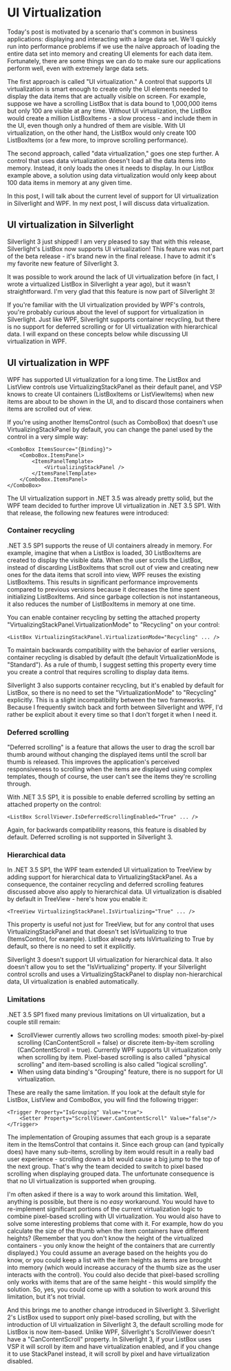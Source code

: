 # UI Virtualization

Today's post is motivated by a scenario that's common in business applications: displaying and interacting with a large data set. We'll quickly run into performance problems if we use the naïve approach of loading the entire data set into memory and creating UI elements for each data item. Fortunately, there are some things we can do to make sure our applications perform well, even with extremely large data sets.

The first approach is called "UI virtualization." A control that supports UI virtualization is smart enough to create only the UI elements needed to display the data items that are actually visible on screen. For example, suppose we have a scrolling ListBox that is data bound to 1,000,000 items but only 100 are visible at any time. Without UI virtualization, the ListBox would create a million ListBoxItems - a slow process - and include them in the UI, even though only a hundred of them are visible. With UI virtualization, on the other hand, the ListBox would only create 100 ListBoxItems (or a few more, to improve scrolling performance).

The second approach, called "data virtualization," goes one step further. A control that uses data virtualization doesn't load all the data items into memory. Instead, it only loads the ones it needs to display. In our ListBox example above, a solution using data virtualization would only keep about 100 data items in memory at any given time.

In this post, I will talk about the current level of support for UI virtualization in Silverlight and WPF. In my next post, I will discuss data virtualization.

## UI virtualization in Silverlight

Silverlight 3 just shipped! I am very pleased to say that with this release, Silverlight's ListBox now supports UI virtualization! This feature was not part of the beta release - it's brand new in the final release. I have to admit it's my favorite new feature of Silverlight 3.

It was possible to work around the lack of UI virtualization before (in fact, I wrote a virtualized ListBox in Silverlight a year ago), but it wasn't straightforward. I'm very glad that this feature is now part of Silverlight 3!

If you're familiar with the UI virtualization provided by WPF's controls, you're probably curious about the level of support for virtualization in Silverlight. Just like WPF, Silverlight supports container recycling, but there is no support for deferred scrolling or for UI virtualization with hierarchical data. I will expand on these concepts below while discussing UI virtualization in WPF.

## UI virtualization in WPF

WPF has supported UI virtualization for a long time. The ListBox and ListView controls use VirtualizingStackPanel as their default panel, and VSP knows to create UI containers (ListBoxItems or ListViewItems) when new items are about to be shown in the UI, and to discard those containers when items are scrolled out of view. 

If you're using another ItemsControl (such as ComboBox) that doesn't use VirtualizingStackPanel by default, you can change the panel used by the control in a very simple way:

	<ComboBox ItemsSource="{Binding}">
		<ComboBox.ItemsPanel>
			<ItemsPanelTemplate>
				<VirtualizingStackPanel />
			</ItemsPanelTemplate>
		</ComboBox.ItemsPanel>
	</ComboBox>

The UI virtualization support in .NET 3.5 was already pretty solid, but the WPF team decided to further improve UI virtualization in .NET 3.5 SP1. With that release, the following new features were introduced:

### Container recycling

.NET 3.5 SP1 supports the reuse of UI containers already in memory. For example, imagine that when a ListBox is loaded, 30 ListBoxItems are created to display the visible data. When the user scrolls the ListBox, instead of discarding ListBoxItems that scroll out of view and creating new ones for the data items that scroll into view, WPF reuses the existing ListBoxItems. This results in significant performance improvements compared to previous versions because it decreases the time spent initializing ListBoxItems. And since garbage collection is not instantaneous, it also reduces the number of ListBoxItems in memory at one time. 

You can enable container recycling by setting the attached property "VirtualizingStackPanel.VirtualizationMode" to "Recycling"  on your control: 

	<ListBox VirtualizingStackPanel.VirtualizationMode="Recycling" ... />

To maintain backwards compatibility with the behavior of earlier versions, container recycling is disabled by default (the default VirtualizationMode is "Standard"). As a rule of thumb, I suggest setting this property every time you create a control that requires scrolling to display data items. 

Silverlight 3 also supports container recycling, but it's enabled by default for ListBox, so there is no need to set the "VirtualizationMode" to "Recycling" explicitly. This is a slight incompatibility between the two frameworks. Because I frequently switch back and forth between Silverlight and WPF, I'd rather be explicit about it every time so that I don't forget it when I need it.

### Deferred scrolling

"Deferred scrolling" is a feature that allows the user to drag the scroll bar thumb around without changing the displayed items until the scroll bar thumb is released. This improves the application's perceived responsiveness to scrolling when the items are displayed using complex templates, though of course, the user can't see the items they're scrolling through.

 With .NET 3.5 SP1, it is possible to enable deferred scrolling by setting an attached property on the control:

	<ListBox ScrollViewer.IsDeferredScrollingEnabled="True" ... />

Again, for backwards compatibility reasons, this feature is disabled by default. Deferred scrolling is not supported in Silverlight 3.
 
### Hierarchical data

In .NET 3.5 SP1, the WPF team extended UI virtualization to TreeView by adding support for hierarchical data to VirtualizingStackPanel. As a consequence, the container recycling and deferred scrolling features discussed above also apply to hierarchical data. UI virtualization is disabled by default in TreeView - here's how you enable it:

	<TreeView VirtualizingStackPanel.IsVirtualizing="True" ... />

This property is useful not just for TreeView, but for any control that uses VirtualizingStackPanel and that doesn't set IsVirtualizing to true (ItemsControl, for example). ListBox already sets IsVirtualizing to True by default, so there is no need to set it explicitly. 

Silverlight 3 doesn't support UI virtualization for hierarchical data. It also doesn't allow you to set the "IsVirtualizing" property. If your Silverlight control scrolls and uses a VirtualizingStackPanel to display non-hierarchical data, UI virtualization is enabled automatically.

### Limitations

.NET 3.5 SP1 fixed many previous limitations on UI virtualization, but a couple still remain:

- ScrollViewer currently allows two scrolling modes: smooth pixel-by-pixel scrolling (CanContentScroll = false) or discrete item-by-item scrolling (CanContentScroll = true). Currently WPF  supports UI virtualization only when scrolling by item. Pixel-based scrolling is also called "physical scrolling" and item-based scrolling is also called "logical scrolling". 
- When using data binding's "Grouping" feature, there is no support for UI virtualization.

These are really the same limitation. If you look at the default style for ListBox, ListView and ComboBox, you will find the following trigger:

	<Trigger Property="IsGrouping" Value="true">
		<Setter Property="ScrollViewer.CanContentScroll" Value="false"/>
	</Trigger>

The implementation of Grouping assumes that each group is a separate item in the ItemsControl that contains it. Since each group can (and typically does) have many sub-items, scrolling by item would result in a really bad user experience - scrolling down a bit would cause a big jump to the top of the next group. That's why the team decided to switch to pixel based scrolling when displaying grouped data. The unfortunate consequence is that no UI virtualization is supported when grouping.

I'm often asked if there is a way to work around this limitation. Well, anything is possible, but there is no *easy* workaround. You would have to re-implement significant portions of the current virtualization logic to combine pixel-based scrolling with UI virtualization. You would also have to solve some interesting problems that come with it. For example, how do you calculate the size of the thumb when the item containers have different heights? (Remember that you don't know the height of the virtualized containers - you only know the height of the containers that are currently displayed.) You could assume an average based on the heights you do know, or you could keep a list with the item heights as items are brought into memory (which would increase accuracy of the thumb size as the user interacts with the control). You could also decide that pixel-based scrolling only works with items that are of the same height - this would simplify the solution. So, yes, you could come up with a solution to work around this limitation, but it's not trivial.

And this brings me to another change introduced in Silverlight 3. Silverlight 2's ListBox used to support only pixel-based scrolling, but with the introduction of UI virtualization in Silverlight 3, the default scrolling mode for ListBox is now item-based. Unlike WPF, Silverlight's ScrollViewer doesn't have a "CanContentScroll" property. In Silverlight 3, if your ListBox uses VSP it will scroll by item and have virtualization enabled, and if you change it to use StackPanel instead, it will scroll by pixel and have virtualization disabled.



